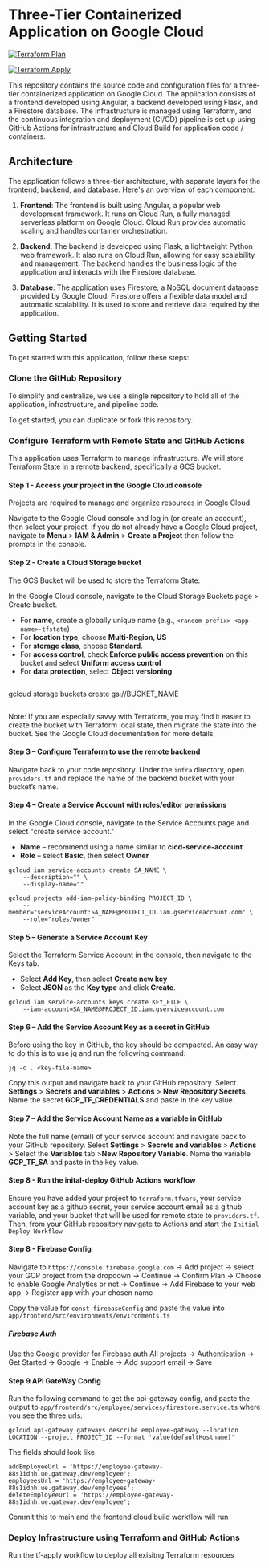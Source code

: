 # Three-Tier Containerized Application on Google Cloud

[![Terraform Plan](https://github.com/McK-Internal/gcp-three-tier-ref-app/actions/workflows/tf-plan.yml/badge.svg)](https://github.com/McK-Internal/gcp-three-tier-ref-app/actions/workflows/tf-plan.yml)

[![Terraform Apply](https://github.com/McK-Internal/gcp-three-tier-ref-app/actions/workflows/tf-apply.yml/badge.svg)](https://github.com/McK-Internal/gcp-three-tier-ref-app/actions/workflows/tf-apply.yml)

This repository contains the source code and configuration files for a three-tier containerized application on Google Cloud. The application consists of a frontend developed using Angular, a backend developed using Flask, and a Firestore database. The infrastructure is managed using Terraform, and the continuous integration and deployment (CI/CD) pipeline is set up using GitHub Actions for infrastructure and Cloud Build for application code / containers.

## Architecture

The application follows a three-tier architecture, with separate layers for the frontend, backend, and database. Here's an overview of each component:

1. **Frontend**: The frontend is built using Angular, a popular web development framework. It runs on Cloud Run, a fully managed serverless platform on Google Cloud. Cloud Run provides automatic scaling and handles container orchestration.

2. **Backend**: The backend is developed using Flask, a lightweight Python web framework. It also runs on Cloud Run, allowing for easy scalability and management. The backend handles the business logic of the application and interacts with the Firestore database.

3. **Database**: The application uses Firestore, a NoSQL document database provided by Google Cloud. Firestore offers a flexible data model and automatic scalability. It is used to store and retrieve data required by the application.

## Getting Started

To get started with this application, follow these steps:

### Clone the GitHub Repository

To simplify and centralize, we use a single repository to hold all of the application, infrastructure, and pipeline code.

To get started, you can duplicate or fork this repository.

### Configure Terraform with Remote State and GitHub Actions

This application uses Terraform to manage infrastructure. We will store Terraform State in a remote backend, specifically a GCS bucket.

#### Step 1 - Access your project in the Google Cloud console

Projects are required to manage and organize resources in Google Cloud.

Navigate to the Google Cloud console and log in (or create an account), then select your project. If you do not already have a Google Cloud project, navigate to **Menu** > **IAM & Admin** > **Create a Project** then follow the prompts in the console.

#### Step 2 - Create a Cloud Storage bucket

The GCS Bucket will be used to store the Terraform State.

In the Google Cloud console, navigate to the Cloud Storage Buckets page > Create bucket.

- For **name**, create a globally unique name (e.g., `<random-prefix>-<app-name>-tfstate`)
- For **location type**, choose **Multi-Region, US**
- For **storage class**, choose **Standard**.
- For **access control**, check **Enforce public access prevention** on this bucket and select **Uniform access control**
- For **data protection**, select **Object versioning**
```
```
gcloud storage buckets create gs://BUCKET_NAME
```
```

Note: If you are especially savvy with Terraform, you may find it easier to create the bucket with Terraform local state, then migrate the state into the bucket. See the Google Cloud documentation for more details.

#### Step 3 – Configure Terraform to use the remote backend

Navigate back to your code repository. Under the `infra` directory, open `providers.tf` and replace the name of the backend bucket with your bucket’s name.

#### Step 4 – Create a Service Account with roles/editor permissions

In the Google Cloud console, navigate to the Service Accounts page and select "create service account."

- **Name** – recommend using a name similar to **cicd-service-account**
- **Role** – select **Basic**, then select **Owner**
```
gcloud iam service-accounts create SA_NAME \
    --description="" \
    --display-name=""
```
```
gcloud projects add-iam-policy-binding PROJECT_ID \
    --member="serviceAccount:SA_NAME@PROJECT_ID.iam.gserviceaccount.com" \
    --role="roles/owner"
```
#### Step 5 – Generate a Service Account Key

Select the Terraform Service Account in the console, then navigate to the Keys tab.

- Select **Add Key**, then select **Create new key**
- Select **JSON** as the **Key type** and click **Create**.

```
gcloud iam service-accounts keys create KEY_FILE \
    --iam-account=SA_NAME@PROJECT_ID.iam.gserviceaccount.com
```

#### Step 6 – Add the Service Account Key as a secret in GitHub

Before using the key in GitHub, the key should be compacted. An easy way to do this is to use jq and run the following command:

`jq -c . <key-file-name>`

Copy this output and navigate back to your GitHub repository. Select **Settings** > **Secrets and variables** > **Actions** > **New Repository Secrets**. Name the secret **GCP_TF_CREDENTIALS** and paste in the key value.

#### Step 7 – Add the Service Account Name as a variable in GitHub
Note the full name (email) of your service account and navigate back to your GitHub repository. Select **Settings** > **Secrets and variables** > **Actions** > Select the **Variables** tab >**New Repository Variable**. Name the variable **GCP_TF_SA** and paste in the key value.

#### Step 8 - Run the inital-deploy GitHub Actions workflow
Ensure you have added your project to `terraform.tfvars`, your service account key as a github secret, your service account email as a github variable, and your bucket that will be used for remote state to `providers.tf`.
Then, from your GitHub repository navigate to Actions and start the `Initial Deploy Workflow`

#### Step 8 - Firebase Config
Navigate to `https://console.firebase.google.com` -> Add project -> select your GCP project from the dropdown -> Continue -> Confirm Plan -> Choose to enable Google Analytics or not -> Continue -> Add Firebase to your web app -> Register app with your chosen name

Copy the value for `const firebaseConfig` and paste the value into `app/frontend/src/environments/environments.ts`

##### Firebase Auth
Use the Google provider for Firebase auth
All projects -> Authentication -> Get Started -> Google -> Enable -> Add support email -> Save

#### Step 9 API GateWay Config
Run the following command to get the api-gateway config, and paste the output to `app/frontend/src/employee/services/firestore.service.ts` where you see the three urls.
```
gcloud api-gateway gateways describe employee-gateway --location LOCATION --project PROJECT_ID --format 'value(defaultHostname)'
```
The fields should look like
```
addEmployeeUrl = 'https://employee-gateway-88s1idnh.ue.gateway.dev/employee';
employeesUrl = 'https://employee-gateway-88s1idnh.ue.gateway.dev/employees';
deleteEmployeeUrl = 'https://employee-gateway-88s1idnh.ue.gateway.dev/employee';
```
Commit this to main and the frontend cloud build workflow will run

### Deploy Infrastructure using Terraform and GitHub Actions
Run the tf-apply workflow to deploy all exisitng Terraform resources